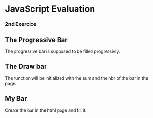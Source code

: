 # JavaScript Evaluation

### 2nd Exercice 

## The Progressive Bar

The progressive bar is supposed to be filled progressivly.

## The Draw bar 

The function will be initialized with the sum and the nbr of the bar in the page.

## My Bar 

Create the bar in the html page and fill it.